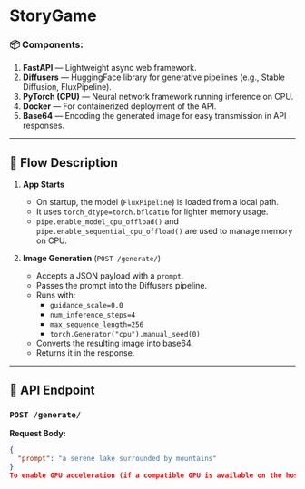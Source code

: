 # StoryGame

### 📦 Components:

1. **FastAPI** — Lightweight async web framework.
2. **Diffusers** — HuggingFace library for generative pipelines (e.g., Stable Diffusion, FluxPipeline).
3. **PyTorch (CPU)** — Neural network framework running inference on CPU.
4. **Docker** — For containerized deployment of the API.
5. **Base64** — Encoding the generated image for easy transmission in API responses.

---

## 🔄 Flow Description

1. **App Starts**  
   - On startup, the model (`FluxPipeline`) is loaded from a local path.
   - It uses `torch_dtype=torch.bfloat16` for lighter memory usage.
   - `pipe.enable_model_cpu_offload()` and `pipe.enable_sequential_cpu_offload()` are used to manage memory on CPU.

2. **Image Generation** (`POST /generate/`)  
   - Accepts a JSON payload with a `prompt`.
   - Passes the prompt into the Diffusers pipeline.
   - Runs with:
     - `guidance_scale=0.0`
     - `num_inference_steps=4`
     - `max_sequence_length=256`
     - `torch.Generator("cpu").manual_seed(0)`
   - Converts the resulting image into base64.
   - Returns it in the response.

---

## 🔌 API Endpoint

### `POST /generate/`

**Request Body:**

```json
{
  "prompt": "a serene lake surrounded by mountains"
}
To enable GPU acceleration (if a compatible GPU is available on the host system), make the following changes: 1. Dockerfile: - Use a PyTorch base image with CUDA support. - Ensure system libraries for CUDA (like `nvidia-cuda-toolkit`) are included if needed. 2. docker-compose.yml: - Add `runtime: nvidia` under the service. - Optionally include device requests to access GPU resources. - Ensure NVIDIA Container Toolkit is installed and configured. 3. main.py: - Replace `"cpu"` with `"cuda"` where torch device is set. - Remove or conditionally apply `enable_model_cpu_offload()` and similar CPU-specific logic. - Optionally call `pipe.to("cuda")` if required. 4. requirements.txt: - Make sure `torch` has GPU (CUDA) support. You may not need changes if using a CUDA-based Docker image. 5. Host System: - Must have NVIDIA drivers and Docker with GPU access. - Make sure the user running Docker has permission to access the GPU. 6. Rebuild: - Run `docker-compose build` again to rebuild the image with GPU support.
